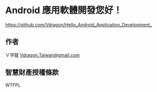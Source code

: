 # Android 應用軟體開發您好！
<https://github.com/Vdragon/Hello_Android_Application_Development_>

## 作者
Ｖ字龍 <Vdragon.Taiwan@gmail.com>

## 智慧財產授權條款
WTFPL
